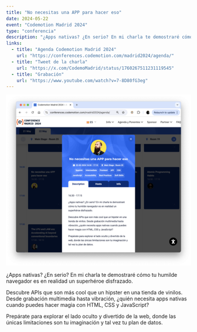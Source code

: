 ```yaml
---
title: "No necesitas una APP para hacer eso"
date: 2024-05-22
event: "Codemotion Madrid 2024"
type: "conferencia"
description: "¿Apps nativas? ¿En serio? En mi charla te demostraré cómo tu humilde navegador es en realidad un superhéroe disfrazado."
links:
  - title: "Agenda Codemotion Madrid 2024"
    url: "https://conferences.codemotion.com/madrid2024/agenda/"
  - title: "Tweet de la charla"
    url: "https://x.com/CodemoMadrid/status/1760267511231119545"
  - title: "Grabación"
    url: "https://www.youtube.com/watch?v=7-8D80fG3eg"
---
```


![No necesitas una APP para hacer eso](../../assets/talks/no-necesitas-una-app/main.png)

¿Apps nativas? ¿En serio? En mi charla te demostraré cómo tu humilde navegador es en realidad un superhéroe disfrazado.

Descubre APIs que son más cool que un hipster en una tienda de vinilos. Desde grabación multimedia hasta vibración, ¿quién necesita apps nativas cuando puedes hacer magia con HTML, CSS y JavaScript?

Prepárate para explorar el lado oculto y divertido de la web, donde las únicas limitaciones son tu imaginación y tal vez tu plan de datos.
